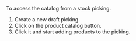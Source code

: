 To access the catalog from a stock picking.

1. Create a new draft picking.
2. Click on the product catalog button.
3. Click it and start adding products to the picking.

